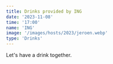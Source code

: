 ```yaml
---
title: Drinks provided by ING
date: '2023-11-08'
time: '17:00'
name: 'ING'
image: '/images/hosts/2023/jeroen.webp'
type: 'Drinks'
---
```


Let's have a drink together.